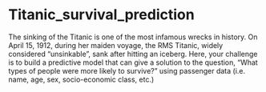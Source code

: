 # Titanic_survival_prediction
The sinking of the Titanic is one of the most infamous wrecks in history. On April 15, 1912, during her maiden voyage, the RMS Titanic, widely considered “unsinkable”, sank after hitting an iceberg. Here, your challenge is to build a predictive model that can give a solution to the question, “What types of people were more likely to survive?” using passenger data (i.e. name, age, sex, socio-economic class, etc.)
